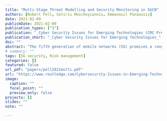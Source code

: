 ```yaml
---
title: "Multi-Stage Threat Modelling and Security Monitoring in 5GCN"
authors: [Robert Pell, Sotiris Moschoyiannis, Emmanouil Panaousis]
date: 2021-02-09
publishDate: 2021-02-09
publication_types: ["1"]
publication: "_Cyber Security Issues for Emerging Technologies (CRC Press, Taylor and Francis Group)_"
publication_short: "_Cyber Security Issues for Emerging Technologies_"
doi: ""
abstract: "The fifth generation of mobile networks (5G) promises a range of new capabilities including higher data rates and more connected users. To support the new capabilities and use cases the 5G Core Network (5GCN) will be dynamic and reconfigurable in nature to deal with demand. It is these improvements which also  introduce  issues  for  traditional  security  monitoring  methods  and  techniques which need to adapt to the new network architecture. The increased data volumes and dynamic network architecture mean an approach is required to focus security monitoring resources where it is most needed and react to network changes in real time. When considering multi-stage threat scenarios a coordinated, centralised approach to security monitoring is required for the early detection of attacks which may affect different parts of the network. Int his  chapter  we  identify  potential  solutions  for  overcoming  these  challenges which begins by identifying the threats to the 5G networks to determine suit-able security monitoring placement in the 5GCN."
# summary: ""
tags: [5G security, Risk management]
categories: []
featured: false
url_pdf: "papers/pell2021multi.pdf"
url: "https://www.routledge.com/Cybersecurity-Issues-in-Emerging-Technologies/Maglaras-Kantzavelou/p/book/9780367626174"
image:
  caption: ""
  focal_point: ""
  preview_only: false
projects: []
slides: ""
note: ""

---
```

